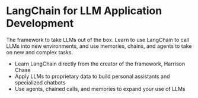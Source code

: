 # LangChain for LLM Application Development

The framework to take LLMs out of the box. Learn to use LangChain to call LLMs into new environments, and use memories, chains, and agents to take on new and complex tasks.

- Learn LangChain directly from the creator of the framework, Harrison Chase
- Apply LLMs to proprietary data to build personal assistants and specialized chatbots
- Use agents, chained calls, and memories to expand your use of LLMs
